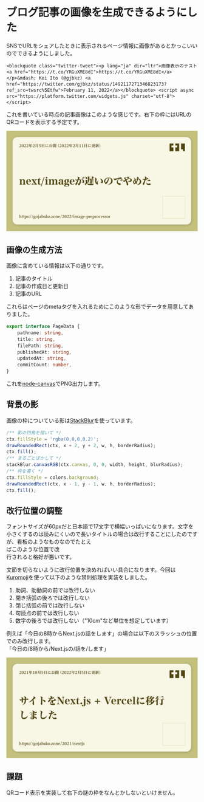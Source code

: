 # ブログ記事の画像を生成できるようにした

SNSでURLをシェアしたときに表示されるページ情報に画像があるとかっこいいのでできるようにしました。

```twitter
<blockquote class="twitter-tweet"><p lang="ja" dir="ltr">画像表示のテスト<a href="https://t.co/YRGuXME8dI">https://t.co/YRGuXME8dI</a></p>&mdash; Kei Ito (@gjbkz) <a href="https://twitter.com/gjbkz/status/1492117271346823173?ref_src=twsrc%5Etfw">February 11, 2022</a></blockquote> <script async src="https://platform.twitter.com/widgets.js" charset="utf-8"></script>
```

これを書いている時点の記事画像はこのような感じです。右下の枠にはURLのQRコードを表示する予定です。

![生成した画像の例](./post-image.png)

## 画像の生成方法

画像に含めている情報は以下の通りです。

1. 記事のタイトル
2. 記事の作成日と更新日
3. 記事のURL

これらはページのmetaタグを入れるためにこのような形でデータを用意してありました。

```typescript [/src/pageList.ts#L3-L10](https://github.com/gjbkz/gojabako.zone/blob/49482751596fc3b46bbaf7086b374a2eeec83c4e/src/pageList.ts#L3-L10)
export interface PageData {
    pathname: string,
    title: string,
    filePath: string,
    publishedAt: string,
    updatedAt: string,
    commitCount: number,
}
```

これを[node-canvas]でPNG出力します。

[node-canvas]: https://github.com/Automattic/node-canvas

## 背景の影

画像の枠についている影は[StackBlur]を使っています。

[StackBlur]: https://github.com/flozz/StackBlur

```typescript [/packages/page/generatePageImage.ts#L88-L94](https://github.com/gjbkz/gojabako.zone/blob/49482751596fc3b46bbaf7086b374a2eeec83c4e/packages/page/generatePageImage.ts#L88-L94)
/** 影の四角を描いて */
ctx.fillStyle = 'rgba(0,0,0,0.2)';
drawRoundedRect(ctx, x + 2, y + 2, w, h, borderRadius);
ctx.fill();
/** まるごとぼかして */
stackBlur.canvasRGB(ctx.canvas, 0, 0, width, height, blurRadius);
/** 枠を書く */
ctx.fillStyle = colors.background;
drawRoundedRect(ctx, x - 1, y - 1, w, h, borderRadius);
ctx.fill();
```

## 改行位置の調整

フォントサイズが60pxだと日本語で17文字で横幅いっぱいになります。文字を小さくするのは読みにくいので長いタイトルの場合は改行することにしたのですが、看板のようなものなのでたとえ<br/>ばこのような位置で改<br/>行されると格好が悪いです。

文節を切らないように改行位置を決めればいい具合になります。今回は[Kuromoji]を使って以下のような禁則処理を実装をしました。

[Kuromoji]: https://github.com/takuyaa/kuromoji.js

1. 助詞、助動詞の前では改行しない
2. 開き括弧の後ろでは改行しない
3. 閉じ括弧の前では改行しない
4. 句読点の前では改行しない
5. 数字の後ろでは改行しない（"10cm"など単位を想定しています）

例えば「今日の8時からNext.jsの話をします」の場合は以下のスラッシュの位置でのみ改行します。<br/>
「今日の/8時から/Next.jsの/話を/します」

![改行のある場合の例](./line-break.png)

## 課題

QRコード表示を実装して右下の謎の枠をなんとかしないといけません。
